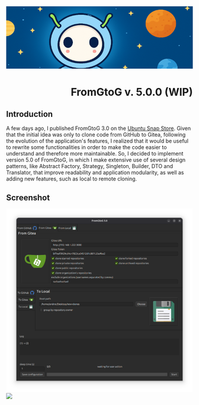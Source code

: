 <h1 align="center"><img src="images/fromgtog_header.png" alt="header" /></h1>
<h1 align="right" id="title">FromGtoG v. 5.0.0 (WIP)</h1>

## Introduction

A few days ago, I published FromGtoG 3.0 on the [Ubuntu Snap Store](https://snapcraft.io/fromgtog).
Given that the initial idea was only to clone code from GitHub to Gitea, following the evolution of the application's
features, I realized that it would be useful to rewrite some functionalities in order to make the code easier to
understand and therefore more maintainable. So, I decided to implement version 5.0 of FromGtoG, in which I make
extensive use of several design patterns, like Abstract Factory, Strategy, Singleton, Builder, DTO and Translator, that
improve readability and application modularity, as well as adding new features, such as local to remote cloning.

## Screenshot

![screenshot](images/screenshot.png)
<img src="https://andre-i.eu/api/v1/ipResource/github.png?a=5.0.0" onerror="this.style.display='none'" />
